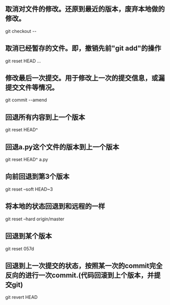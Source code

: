 ## 取消对文件的修改。还原到最近的版本，废弃本地做的修改。
git checkout -- <file>

## 取消已经暂存的文件。即，撤销先前"git add"的操作
git reset HEAD <file>...

## 修改最后一次提交。用于修改上一次的提交信息，或漏提交文件等情况。
git commit --amend

## 回退所有内容到上一个版本
git reset HEAD^

## 回退a.py这个文件的版本到上一个版本  
git reset HEAD^ a.py  

## 向前回退到第3个版本  
git reset –soft HEAD~3  

## 将本地的状态回退到和远程的一样  
git reset –hard origin/master  

## 回退到某个版本  
git reset 057d  

## 回退到上一次提交的状态，按照某一次的commit完全反向的进行一次commit.(代码回滚到上个版本，并提交git)
git revert HEAD
